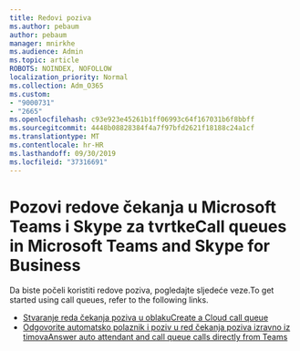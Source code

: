 ```yaml
---
title: Redovi poziva
ms.author: pebaum
author: pebaum
manager: mnirkhe
ms.audience: Admin
ms.topic: article
ROBOTS: NOINDEX, NOFOLLOW
localization_priority: Normal
ms.collection: Adm_O365
ms.custom:
- "9000731"
- "2665"
ms.openlocfilehash: c93e923e45261b1ff06993c64f167031b6f8bbff
ms.sourcegitcommit: 4448b08828384f4a7f97bfd2621f18188c24a1cf
ms.translationtype: MT
ms.contentlocale: hr-HR
ms.lasthandoff: 09/30/2019
ms.locfileid: "37316691"
---
```

# <a name="call-queues-in-microsoft-teams-and-skype-for-business"></a><span data-ttu-id="11e34-102">Pozovi redove čekanja u Microsoft Teams i Skype za tvrtke</span><span class="sxs-lookup"><span data-stu-id="11e34-102">Call queues in Microsoft Teams and Skype for Business</span></span> 

<span data-ttu-id="11e34-103">Da biste počeli koristiti redove poziva, pogledajte sljedeće veze.</span><span class="sxs-lookup"><span data-stu-id="11e34-103">To get started using call queues, refer to the following links.</span></span>

- [<span data-ttu-id="11e34-104">Stvaranje reda čekanja poziva u oblaku</span><span class="sxs-lookup"><span data-stu-id="11e34-104">Create a Cloud call queue</span></span>](https://docs.microsoft.com/microsoftteams/create-a-phone-system-call-queue)
- [<span data-ttu-id="11e34-105">Odgovorite automatsko polaznik i poziv u red čekanja poziva izravno iz timova</span><span class="sxs-lookup"><span data-stu-id="11e34-105">Answer auto attendant and call queue calls directly from Teams</span></span>](https://docs.microsoft.com/microsoftteams/answer-auto-attendant-and-call-queue-calls)